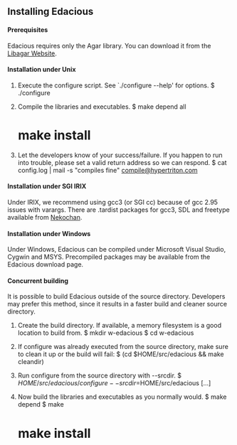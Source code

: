 ## Installing Edacious

#### **Prerequisites**

Edacious requires only the Agar library. You can download it from the
[Libagar Website](http://libagar.org/download.html).

#### **Installation under Unix**

1) Execute the configure script. See `./configure --help' for options.
    $ ./configure

2) Compile the libraries and executables.
    $ make depend all
    # make install

3) Let the developers know of your success/failure. If you happen to run
   into trouble, please set a valid return address so we can respond.
    $ cat config.log | mail -s "compiles fine" compile@hypertriton.com

#### **Installation under SGI IRIX**

Under IRIX, we recommend using gcc3 (or SGI cc) because of gcc 2.95 issues
with varargs. There are .tardist packages for gcc3, SDL and freetype
available from [Nekochan](http://www.nekochan.net/).

#### **Installation under Windows**

Under Windows, Edacious can be compiled under Microsoft Visual Studio,
Cygwin and MSYS. Precompiled packages may be available from the Edacious
download page.

#### **Concurrent building**

It is possible to build Edacious outside of the source directory.
Developers may prefer this method, since it results in a faster build
and cleaner source directory.

1) Create the build directory. If available, a memory filesystem is a
   good location to build from.
    $ mkdir w-edacious
    $ cd w-edacious

2) If configure was already executed from the source directory, make sure
   to clean it up or the build will fail:
    $ (cd $HOME/src/edacious && make cleandir)

3) Run configure from the source directory with --srcdir.
    $ $HOME/src/edacious/configure --srcdir=$HOME/src/edacious [...]

4) Now build the libraries and executables as you normally would.
    $ make depend
    $ make
    # make install

